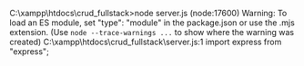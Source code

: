 C:\xampp\htdocs\crud_fullstack>node server.js
(node:17600) Warning: To load an ES module, set "type": "module" in the package.json or use the .mjs extension.
(Use `node --trace-warnings ...` to show where the warning was created)
C:\xampp\htdocs\crud_fullstack\server.js:1
import express from "express";

